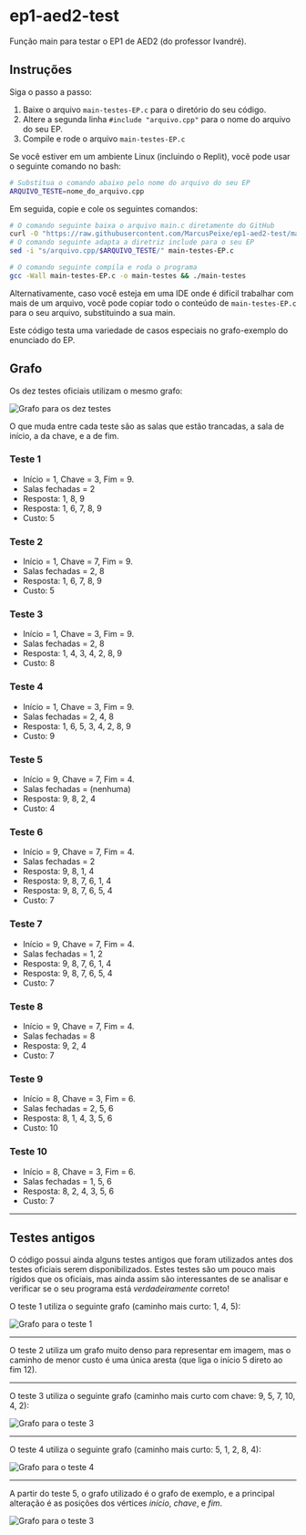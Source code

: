 # ep1-aed2-test

Função main para testar o EP1 de AED2 (do professor Ivandré).

## Instruções

Siga o passo a passo:

1. Baixe o arquivo `main-testes-EP.c` para o diretório do seu código.
2. Altere a segunda linha `#include "arquivo.cpp"` para o nome do arquivo do
   seu EP.
3. Compile e rode o arquivo `main-testes-EP.c`

Se você estiver em um ambiente Linux (incluindo o Replit), você pode usar o
seguinte comando no bash:

```bash
# Substitua o comando abaixo pelo nome do arquivo do seu EP
ARQUIVO_TESTE=nome_do_arquivo.cpp
```

Em seguida, copie e cole os seguintes comandos:

```bash
# O comando seguinte baixa o arquivo main.c diretamente do GitHub
curl -O "https://raw.githubusercontent.com/MarcusPeixe/ep1-aed2-test/main/main-testes-EP.c"
# O comando seguinte adapta a diretriz include para o seu EP
sed -i "s/arquivo.cpp/$ARQUIVO_TESTE/" main-testes-EP.c

# O comando seguinte compila e roda o programa
gcc -Wall main-testes-EP.c -o main-testes && ./main-testes
```

Alternativamente, caso você esteja em uma IDE onde é difícil trabalhar com
mais de um arquivo, você pode copiar todo o conteúdo de `main-testes-EP.c` para o seu 
arquivo, substituindo a sua main.

Este código testa uma variedade de casos especiais no grafo-exemplo do
enunciado do EP.

## Grafo

Os dez testes oficiais utilizam o mesmo grafo:

![Grafo para os dez testes](official-graph.png)

O que muda entre cada teste são as salas que estão trancadas, a sala de início,
a da chave, e a de fim.
### Teste 1

- Início = 1, Chave = 3, Fim = 9.
- Salas fechadas = 2
- Resposta: 1, 8, 9
- Resposta: 1, 6, 7, 8, 9
- Custo: 5

### Teste 2

- Início = 1, Chave = 7, Fim = 9.
- Salas fechadas = 2, 8
- Resposta: 1, 6, 7, 8, 9
- Custo: 5

### Teste 3

- Início = 1, Chave = 3, Fim = 9.
- Salas fechadas = 2, 8
- Resposta: 1, 4, 3, 4, 2, 8, 9
- Custo: 8

### Teste 4

- Início = 1, Chave = 3, Fim = 9.
- Salas fechadas = 2, 4, 8
- Resposta: 1, 6, 5, 3, 4, 2, 8, 9
- Custo: 9

### Teste 5

- Início = 9, Chave = 7, Fim = 4.
- Salas fechadas = (nenhuma)
- Resposta: 9, 8, 2, 4
- Custo: 4

### Teste 6

- Início = 9, Chave = 7, Fim = 4.
- Salas fechadas = 2
- Resposta: 9, 8, 1, 4
- Resposta: 9, 8, 7, 6, 1, 4
- Resposta: 9, 8, 7, 6, 5, 4
- Custo: 7

### Teste 7

- Início = 9, Chave = 7, Fim = 4.
- Salas fechadas = 1, 2
- Resposta: 9, 8, 7, 6, 1, 4
- Resposta: 9, 8, 7, 6, 5, 4
- Custo: 7

### Teste 8

- Início = 9, Chave = 7, Fim = 4.
- Salas fechadas = 8
- Resposta: 9, 2, 4
- Custo: 7

### Teste 9

- Início = 8, Chave = 3, Fim = 6.
- Salas fechadas = 2, 5, 6
- Resposta: 8, 1, 4, 3, 5, 6
- Custo: 10

### Teste 10

- Início = 8, Chave = 3, Fim = 6.
- Salas fechadas = 1, 5, 6
- Resposta: 8, 2, 4, 3, 5, 6
- Custo: 7

---

## Testes antigos

O código possui ainda alguns testes antigos que foram utilizados antes dos testes
oficiais serem disponibilizados. Estes testes são um pouco mais rígidos que os
oficiais, mas ainda assim são interessantes de se analisar e verificar se o seu
programa está *verdadeiramente* correto!

O teste 1 utiliza o seguinte grafo (caminho mais curto: 1, 4, 5):

![Grafo para o teste 1](test1.drawio.png)

---

O teste 2 utiliza um grafo muito denso para representar em imagem, mas o
caminho de menor custo é uma única aresta (que liga o início 5 direto ao
fim 12).

---

O teste 3 utiliza o seguinte grafo (caminho mais curto com chave: 9, 5, 7, 10, 4, 2):

![Grafo para o teste 3](test3.drawio.png)

---

O teste 4 utiliza o seguinte grafo (caminho mais curto: 5, 1, 2, 8, 4):

![Grafo para o teste 4](test4.drawio.png)

---

A partir do teste 5, o grafo utilizado é o grafo de exemplo, e a principal alteração
é as posições dos vértices *início*, *chave*, e *fim*.

![Grafo para o teste 3](test-example-graph.png)


